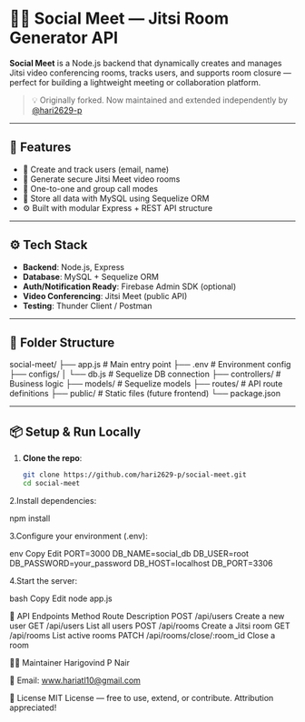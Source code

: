 # 🧑‍💻 Social Meet — Jitsi Room Generator API

**Social Meet** is a Node.js backend that dynamically creates and manages Jitsi video conferencing rooms, tracks users, and supports room closure — perfect for building a lightweight meeting or collaboration platform.

> 💡 Originally forked. Now maintained and extended independently by [@hari2629-p](https://github.com/hari2629-p)

---

## 🚀 Features

- 🔐 Create and track users (email, name)
- 🎥 Generate secure Jitsi Meet video rooms
- 🧩 One-to-one and group call modes
- 📂 Store all data with MySQL using Sequelize ORM
- ⚙️ Built with modular Express + REST API structure

---

## ⚙️ Tech Stack

- **Backend**: Node.js, Express
- **Database**: MySQL + Sequelize ORM
- **Auth/Notification Ready**: Firebase Admin SDK (optional)
- **Video Conferencing**: Jitsi Meet (public API)
- **Testing**: Thunder Client / Postman

---

## 📁 Folder Structure

social-meet/
├── app.js # Main entry point
├── .env # Environment config
├── configs/
│ └── db.js # Sequelize DB connection
├── controllers/ # Business logic
├── models/ # Sequelize models
├── routes/ # API route definitions
├── public/ # Static files (future frontend)
└── package.json


---

## 📦 Setup & Run Locally

1. **Clone the repo**:
   ```bash
   git clone https://github.com/hari2629-p/social-meet.git
   cd social-meet


2.Install dependencies:

npm install

3.Configure your environment (.env):

env
Copy
Edit
PORT=3000
DB_NAME=social_db
DB_USER=root
DB_PASSWORD=your_password
DB_HOST=localhost
DB_PORT=3306


4.Start the server:

bash
Copy
Edit
node app.js

📡 API Endpoints
Method	Route	Description
POST	/api/users	Create a new user
GET	/api/users	List all users
POST	/api/rooms	Create a Jitsi room
GET	/api/rooms	List active rooms
PATCH	/api/rooms/close/:room_id	Close a room


👨‍💻 Maintainer
Harigovind P Nair

📧 Email: www.hariatl10@gmail.com

📜 License
MIT License — free to use, extend, or contribute. Attribution appreciated!
